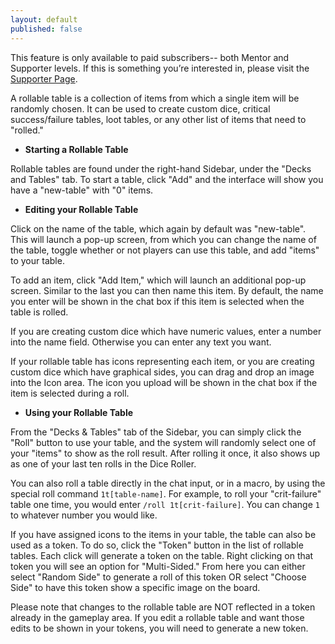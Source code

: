```yaml
---
layout: default
published: false
---
```


<div class='alert alert-info'>This feature is only available to paid subscribers-- both Mentor and Supporter levels.  If this is something you’re interested in, please visit the <a href="https://app.roll20.net/account/supporter/">Supporter Page</a>.</div>

A rollable table is a collection of items from which a single item will be randomly chosen. It can be used to create custom dice, critical success/failure tables, loot tables, or any other list of items that need to "rolled."

* __Starting a Rollable Table__

Rollable tables are found under the right-hand Sidebar, under the "Decks and Tables" tab.  To start a table, click "Add" and the interface will show you have a "new-table" with "0" items.  
 
* __Editing your Rollable Table__

Click on the name of the table, which again by default was "new-table".  This will launch a pop-up screen, from which you can change the name of the table, toggle whether or not players can use this table, and add "items" to your table.

To add an item, click "Add Item," which will launch an additional pop-up screen.  Similar to the last you can then name this item.  By default, the name you enter will be shown in the chat box if this item is selected when the table is rolled.

If you are creating custom dice which have numeric values, enter a number into the name field. Otherwise you can enter any text you want.

If your rollable table has icons representing each item, or you are creating custom dice which have graphical sides, you can drag and drop an image into the Icon area. The icon you upload will be shown in the chat box if the item is selected during a roll.

* __Using your Rollable Table__

From the "Decks & Tables" tab of the Sidebar, you can simply click the "Roll" button to use  your table, and the system will randomly select one of your "items" to show as the roll result.  After rolling it once, it also shows up as one of your last ten rolls in the Dice Roller.

You can also roll a table directly in the chat input, or in a macro, by using the special roll command `1t[table-name]`. For example, to roll your "crit-failure" table one time, you would enter `/roll 1t[crit-failure]`. You can change `1` to whatever number you would like.

If you have assigned icons to the items in your table, the table can also be used as a token.  To do so, click the "Token" button in the list of rollable tables.  Each click will generate a token on the table.  Right clicking on that token you will see an option for "Multi-Sided."  From here you can either select "Random Side" to generate a roll of this token OR select "Choose Side" to have this token show a specific image on the board.

Please note that changes to the rollable table are NOT reflected in a token already in the gameplay area.  If you edit a rollable table and want those edits to be shown in your tokens, you will need to generate a new token.